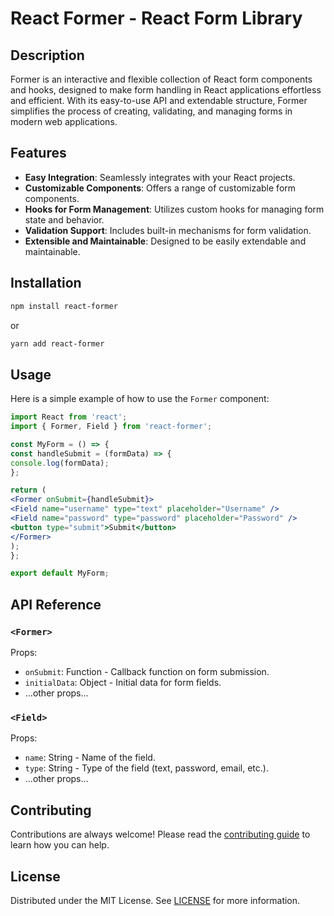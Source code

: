 # React Former - React Form Library

## Description

Former is an interactive and flexible collection of React form components and hooks, designed to make form handling in React applications effortless and efficient. With its easy-to-use API and extendable structure, Former simplifies the process of creating, validating, and managing forms in modern web applications.

## Features

- **Easy Integration**: Seamlessly integrates with your React projects.
- **Customizable Components**: Offers a range of customizable form components.
- **Hooks for Form Management**: Utilizes custom hooks for managing form state and behavior.
- **Validation Support**: Includes built-in mechanisms for form validation.
- **Extensible and Maintainable**: Designed to be easily extendable and maintainable.

## Installation

```bash
npm install react-former
```

or

```bash
yarn add react-former
```

## Usage

Here is a simple example of how to use the `Former` component:

```jsx
import React from 'react';
import { Former, Field } from 'react-former';

const MyForm = () => {
const handleSubmit = (formData) => {
console.log(formData);
};

return (
<Former onSubmit={handleSubmit}>
<Field name="username" type="text" placeholder="Username" />
<Field name="password" type="password" placeholder="Password" />
<button type="submit">Submit</button>
</Former>
);
};

export default MyForm;
```

## API Reference

### `<Former>`

Props:
- `onSubmit`: Function - Callback function on form submission.
- `initialData`: Object - Initial data for form fields.
- ...other props...

### `<Field>`

Props:
- `name`: String - Name of the field.
- `type`: String - Type of the field (text, password, email, etc.).
- ...other props...

## Contributing

Contributions are always welcome! Please read the [contributing guide](./CONTRIBUTING.md) to learn how you can help.

## License

Distributed under the MIT License. See [LICENSE](./LICENSE) for more information.
